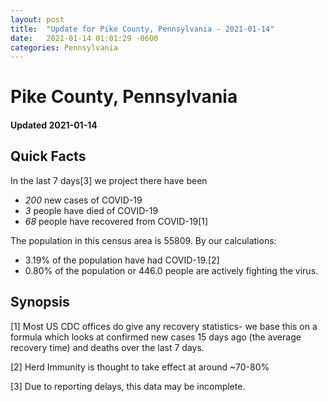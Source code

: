 ```yaml
---
layout: post
title:  "Update for Pike County, Pennsylvania - 2021-01-14"
date:   2021-01-14 01:01:29 -0600
categories: Pennsylvania
---
```


# Pike County, Pennsylvania
#### Updated 2021-01-14

## Quick Facts

In the last 7 days[3] we project there have been
- *200* new cases of COVID-19
- *3* people have died of COVID-19
- *68* people have recovered from COVID-19[1]

The population in this census area is 55809. By our calculations:
- 3.19% of the population have had COVID-19.[2]
- 0.80% of the population or 446.0 people are actively fighting the virus.

## Synopsis




[1] Most US CDC offices do give any recovery statistics- we base this on a formula which looks at confirmed new cases
15 days ago (the average recovery time) and deaths over the last 7 days.

[2] Herd Immunity is thought to take effect at around ~70-80%

[3] Due to reporting delays, this data may be incomplete.
 
    